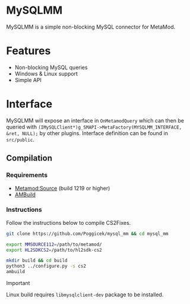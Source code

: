 # MySQLMM

MySQLMM is a simple non-blocking MySQL connector for MetaMod.

# Features

- Non-blocking MySQL queries
- Windows & Linux support
- Simple API

# Interface

MySQLMM will expose an interface in `OnMetamodQuery` which can then be queried with `(IMySQLClient*)g_SMAPI->MetaFactory(MYSQLMM_INTERFACE, &ret, NULL);` by other plugins.
Interface definition can be found in `src/public`.

## Compilation

### Requirements

- [Metamod:Source](https://www.sourcemm.net/downloads.php/?branch=master) (build 1219 or higher)
- [AMBuild](https://wiki.alliedmods.net/Ambuild)

### Instructions

Follow the instructions below to compile CS2Fixes.

```bash
git clone https://github.com/Poggicek/mysql_mm && cd mysql_mm

export MMSOURCE112=/path/to/metamod/
export HL2SDKCS2=/path/to/hl2sdk-cs2

mkdir build && cd build
python3 ../configure.py -s cs2
ambuild
```

> [!IMPORTANT]
> Linux build requires `libmysqlclient-dev` package to be installed.